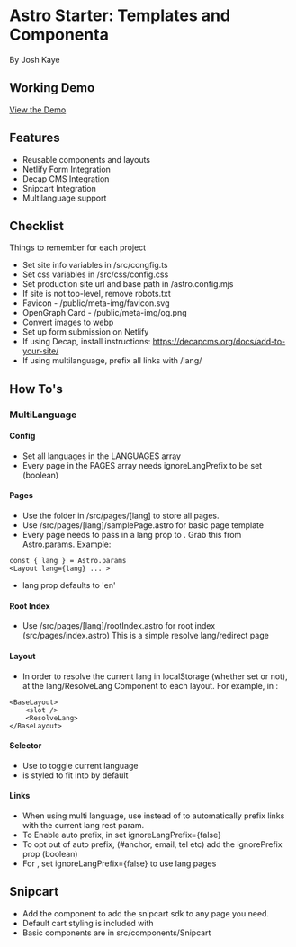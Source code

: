 # Astro Starter: Templates and Componenta

By Josh Kaye

## Working Demo
[View the Demo](https://joshs-astro-starter.netlify.app/)

## Features
- Reusable components and layouts
- Netlify Form Integration
- Decap CMS Integration
- Snipcart Integration
- Multilanguage support

## Checklist
Things to remember for each project

- Set site info variables in /src/congfig.ts
- Set css variables in /src/css/config.css
- Set production site url and base path in /astro.config.mjs
- If site is not top-level, remove robots.txt
- Favicon - /public/meta-img/favicon.svg
- OpenGraph Card - /public/meta-img/og.png
- Convert images to webp
- Set up form submission on Netlify
- If using Decap, install instructions: https://decapcms.org/docs/add-to-your-site/
- If using multilanguage, prefix all links with /lang/

## How To's

### MultiLanguage

#### Config
- Set all languages in the LANGUAGES array
- Every page in the PAGES array needs ignoreLangPrefix to be set (boolean)

#### Pages
- Use the folder in /src/pages/[lang] to store all pages.
- Use /src/pages/[lang]/samplePage.astro for basic page template
- Every page needs to pass in a lang prop to <Layout>. Grab this from Astro.params. Example:
```
const { lang } = Astro.params
<Layout lang={lang} ... >
```
- <Layout> lang prop defaults to 'en'

#### Root Index
- Use /src/pages/[lang]/rootIndex.astro for root index (src/pages/index.astro) This is a simple resolve lang/redirect page

#### Layout
- In order to resolve the current lang in localStorage (whether set or not), at the lang/ResolveLang Component to each layout. For example, in <Layout>:
```
<BaseLayout>
    <slot />
    <ResolveLang>
</BaseLayout>
```

#### Selector
- Use <LangSelector /> to toggle current language
- <LangSelector /> is styled to fit into <ContactLinks /> by default

#### Links
- When using multi language, use <Link> instead of <a> to automatically prefix links with the current lang rest param.
- To Enable auto prefix, in <Link> set ignoreLangPrefix={false}
- To opt out of auto prefix, (#anchor, email, tel etc) add the ignorePrefix prop (boolean)
- For <NavLink>, set ignoreLangPrefix={false} to use lang pages


## Snipcart
- Add the <Snipcart /> component to add the snipcart sdk to any page you need.
- Default cart styling is included with <Snipcart />
- Basic components are in src/components/Snipcart 